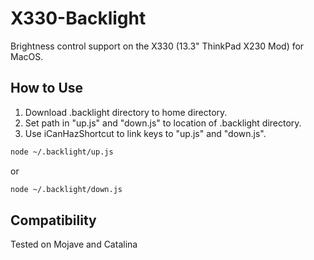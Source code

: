 # X330-Backlight
Brightness control support on the X330 (13.3" ThinkPad X230 Mod) for MacOS.

## How to Use
1. Download .backlight directory to home directory.
2. Set path in "up.js" and "down.js" to location of .backlight directory.
3. Use iCanHazShortcut to link keys to "up.js" and "down.js".

```bash
node ~/.backlight/up.js
```
or
```bash
node ~/.backlight/down.js
```
## Compatibility
Tested on Mojave and Catalina
